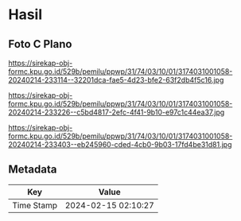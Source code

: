 # Hasil

## Foto C Plano

https://sirekap-obj-formc.kpu.go.id/529b/pemilu/ppwp/31/74/03/10/01/3174031001058-20240214-233114--32201dca-fae5-4d23-bfe2-63f2db4f5c16.jpg

https://sirekap-obj-formc.kpu.go.id/529b/pemilu/ppwp/31/74/03/10/01/3174031001058-20240214-233226--c5bd4817-2efc-4f41-9b10-e97c1c44ea37.jpg

https://sirekap-obj-formc.kpu.go.id/529b/pemilu/ppwp/31/74/03/10/01/3174031001058-20240214-233403--eb245960-cded-4cb0-9b03-17fd4be31d81.jpg


## Metadata

| Key        | Value               |
| ---------- | ------------------- |
| Time Stamp | 2024-02-15 02:10:27 |




